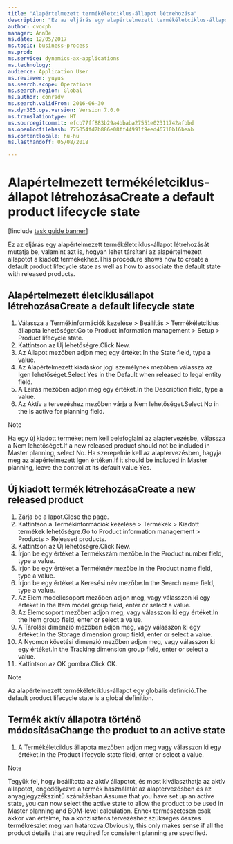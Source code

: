```yaml
--- 
title: "Alapértelmezett termékéletciklus-állapot létrehozása"
description: "Ez az eljárás egy alapértelmezett termékéletciklus-állapot létrehozását mutatja be, valamint azt is, hogyan lehet társítani az alapértelmezett állapotot a kiadott termékekhez."
author: cvocph
manager: AnnBe
ms.date: 12/05/2017
ms.topic: business-process
ms.prod: 
ms.service: dynamics-ax-applications
ms.technology: 
audience: Application User
ms.reviewer: yuyus
ms.search.scope: Operations
ms.search.region: Global
ms.author: conradv
ms.search.validFrom: 2016-06-30
ms.dyn365.ops.version: Version 7.0.0
ms.translationtype: HT
ms.sourcegitcommit: efcb77ff883b29a4bbaba27551e02311742afbbd
ms.openlocfilehash: 775054fd2b886e08ff44991f9eed46710b16beab
ms.contentlocale: hu-hu
ms.lasthandoff: 05/08/2018

---
```

# <a name="create-a-default-product-lifecycle-state"></a><span data-ttu-id="07b04-103">Alapértelmezett termékéletciklus-állapot létrehozása</span><span class="sxs-lookup"><span data-stu-id="07b04-103">Create a default product lifecycle state</span></span>

[!include [task guide banner](../../includes/task-guide-banner.md)]

<span data-ttu-id="07b04-104">Ez az eljárás egy alapértelmezett termékéletciklus-állapot létrehozását mutatja be, valamint azt is, hogyan lehet társítani az alapértelmezett állapotot a kiadott termékekhez.</span><span class="sxs-lookup"><span data-stu-id="07b04-104">This procedure shows how to create a default product lifecycle state as well as how to associate the default state with released products.</span></span>


## <a name="create-a-default-lifecycle-state"></a><span data-ttu-id="07b04-105">Alapértelmezett életciklusállapot létrehozása</span><span class="sxs-lookup"><span data-stu-id="07b04-105">Create a default lifecycle state</span></span>
1. <span data-ttu-id="07b04-106">Válassza a Termékinformációk kezelése > Beállítás > Termékéletciklus állapota lehetőséget.</span><span class="sxs-lookup"><span data-stu-id="07b04-106">Go to Product information management > Setup > Product lifecycle state.</span></span>
2. <span data-ttu-id="07b04-107">Kattintson az Új lehetőségre.</span><span class="sxs-lookup"><span data-stu-id="07b04-107">Click New.</span></span>
3. <span data-ttu-id="07b04-108">Az Állapot mezőben adjon meg egy értéket.</span><span class="sxs-lookup"><span data-stu-id="07b04-108">In the State field, type a value.</span></span>
4. <span data-ttu-id="07b04-109">Az Alapértelmezett kiadáskor jogi személynek mezőben válassza az Igen lehetőséget.</span><span class="sxs-lookup"><span data-stu-id="07b04-109">Select Yes in the Default when released to legal entity field.</span></span>
5. <span data-ttu-id="07b04-110">A Leírás mezőben adjon meg egy értéket.</span><span class="sxs-lookup"><span data-stu-id="07b04-110">In the Description field, type a value.</span></span>
6. <span data-ttu-id="07b04-111">Az Aktív a tervezéshez mezőben várja a Nem lehetőséget.</span><span class="sxs-lookup"><span data-stu-id="07b04-111">Select No in the Is active for planning field.</span></span>

> [!NOTE]
> <span data-ttu-id="07b04-112">Ha egy új kiadott terméket nem kell belefoglalni az alaptervezésbe, válassza a Nem lehetőséget.</span><span class="sxs-lookup"><span data-stu-id="07b04-112">If a new released product should not be included in Master planning, select No.</span></span> <span data-ttu-id="07b04-113">Ha szerepelnie kell az alaptervezésben, hagyja meg az alapértelmezett Igen értéken.</span><span class="sxs-lookup"><span data-stu-id="07b04-113">If it should be included in Master planning, leave the control at its default value Yes.</span></span>  

## <a name="create-a-new-released-product"></a><span data-ttu-id="07b04-114">Új kiadott termék létrehozása</span><span class="sxs-lookup"><span data-stu-id="07b04-114">Create a new released product</span></span>
1. <span data-ttu-id="07b04-115">Zárja be a lapot.</span><span class="sxs-lookup"><span data-stu-id="07b04-115">Close the page.</span></span>
2. <span data-ttu-id="07b04-116">Kattintson a Termékinformációk kezelése > Termékek > Kiadott termékek lehetőségre.</span><span class="sxs-lookup"><span data-stu-id="07b04-116">Go to Product information management > Products > Released products.</span></span>
3. <span data-ttu-id="07b04-117">Kattintson az Új lehetőségre.</span><span class="sxs-lookup"><span data-stu-id="07b04-117">Click New.</span></span>
4. <span data-ttu-id="07b04-118">Írjon be egy értéket a Termékszám mezőbe.</span><span class="sxs-lookup"><span data-stu-id="07b04-118">In the Product number field, type a value.</span></span>
5. <span data-ttu-id="07b04-119">Írjon be egy értéket a Terméknév mezőbe.</span><span class="sxs-lookup"><span data-stu-id="07b04-119">In the Product name field, type a value.</span></span>
6. <span data-ttu-id="07b04-120">Írjon be egy értéket a Keresési név mezőbe.</span><span class="sxs-lookup"><span data-stu-id="07b04-120">In the Search name field, type a value.</span></span>
7. <span data-ttu-id="07b04-121">Az Elem modellcsoport mezőben adjon meg, vagy válasszon ki egy értéket.</span><span class="sxs-lookup"><span data-stu-id="07b04-121">In the Item model group field, enter or select a value.</span></span>
8. <span data-ttu-id="07b04-122">Az Elemcsoport mezőben adjon meg, vagy válasszon ki egy értéket.</span><span class="sxs-lookup"><span data-stu-id="07b04-122">In the Item group field, enter or select a value.</span></span>
9. <span data-ttu-id="07b04-123">A Tárolási dimenzió mezőben adjon meg, vagy válasszon ki egy értéket.</span><span class="sxs-lookup"><span data-stu-id="07b04-123">In the Storage dimension group field, enter or select a value.</span></span>
10. <span data-ttu-id="07b04-124">A Nyomon követési dimenzió mezőben adjon meg, vagy válasszon ki egy értéket.</span><span class="sxs-lookup"><span data-stu-id="07b04-124">In the Tracking dimension group field, enter or select a value.</span></span>
11. <span data-ttu-id="07b04-125">Kattintson az OK gombra.</span><span class="sxs-lookup"><span data-stu-id="07b04-125">Click OK.</span></span>

> [!NOTE]
> <span data-ttu-id="07b04-126">Az alapértelmezett termékéletciklus-állapot egy globális definíció.</span><span class="sxs-lookup"><span data-stu-id="07b04-126">The default product lifecycle state is a global definition.</span></span>  

## <a name="change-the-product-to-an-active-state"></a><span data-ttu-id="07b04-127">Termék aktív állapotra történő módosítása</span><span class="sxs-lookup"><span data-stu-id="07b04-127">Change the product to an active state</span></span>
1. <span data-ttu-id="07b04-128">A Termékéletciklus állapota mezőben adjon meg vagy válasszon ki egy értéket.</span><span class="sxs-lookup"><span data-stu-id="07b04-128">In the Product lifecycle state field, enter or select a value.</span></span>

> [!NOTE]
> <span data-ttu-id="07b04-129">Tegyük fel, hogy beállította az aktív állapotot, és most kiválaszthatja az aktív állapotot, engedélyezve a termék használatát az alaptervezésben és az anyagjegyzékszintű számításban.</span><span class="sxs-lookup"><span data-stu-id="07b04-129">Assume that you have set up an active state, you can now select the active state to allow the product to be used in Master planning and BOM-level calculation.</span></span> <span data-ttu-id="07b04-130">Ennek természetesen csak akkor van értelme, ha a konzisztens tervezéshez szükséges összes termékrészlet meg van határozva.</span><span class="sxs-lookup"><span data-stu-id="07b04-130">Obviously, this only makes sense if all the product details that are required for consistent planning are specified.</span></span>  


